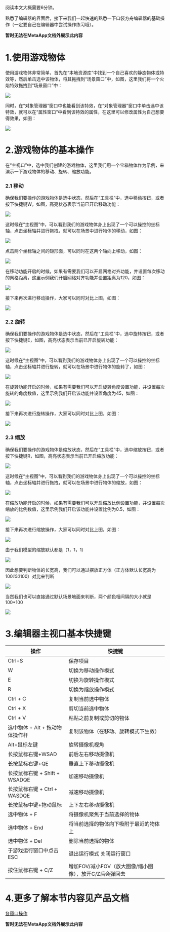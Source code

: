 阅读本文大概需要6分钟。

熟悉了编辑器的界面后，接下来我们一起快速的熟悉一下口袋方舟编辑器的基础操作（一定要自己在编辑器中尝试操作练习哦）。

**暂时无法在MetaApp文档外展示此内容**

# 1.使用游戏物体

使用游戏物体非常简单，首先在“本地资源库”中找到一个自己喜欢的静态物体或特效等，然后单击选中该物体，将其拖拽到“场景窗口”中，如图，这里我们将一个火焰特效拖拽到“场景窗口”中：

![](https://meta.feishu.cn/space/api/box/stream/download/asynccode/?code=NjAyM2RlMTJiODhhYWU0NjBjNWRkMmM0MjNmNmE4MTJfdmlEWjNEOEY3bUNUQ3NBZmZpZnRRSGdjWVRUMTVTTWhfVG9rZW46Ym94Y250M2tycmc0MTVETWE5Q3M3bXIxVm9mXzE2ODA3MDA4Mjg6MTY4MDcwNDQyOF9WNA)

同时，在“对象管理器”窗口中也能看到该特效，在“对象管理器”窗口中单击选中该特效，就可以在“属性窗口”中看到该特效的属性，在这里可以修改属性为自己想要得效果，如图：

![](https://meta.feishu.cn/space/api/box/stream/download/asynccode/?code=NGRmNjUwMzI4MjJlM2ZhYzVhY2M0NmE3NTExZjBhMzlfMVdBUllDeU5JSll5dmMweUJwRURQd0J6Nm1BeGw4c2tfVG9rZW46Ym94Y25tRmVLMDhWTGRnTFR1ZmFvUXk2VUhiXzE2ODA3MDA4Mjg6MTY4MDcwNDQyOF9WNA)

# 2.游戏物体的基本操作

在“主视口”中，选中我们创建的游戏物体，这里我们用一个宝箱物体作为示例，来演示一下游戏物体的移动、旋转、缩放功能。

### 2.1 移动

确保我们要操作的游戏物体是选中状态，然后在“工具栏”中，选中移动按钮，或者按下快捷键W，如图，高亮状态表示当前已开启移动功能：

![](https://meta.feishu.cn/space/api/box/stream/download/asynccode/?code=MTcwN2Q0YTdjYjcwOTk3NmI0NGM4MjMyYzMyYzdkYWVfZGNqdU82Rzd3RzFEclNSQ09WWUkya2dwZmhLSWNoTzhfVG9rZW46Ym94Y25ZdmZmS2xjTldvOGE4WHRDanA2VnVoXzE2ODA3MDA4Mjg6MTY4MDcwNDQyOF9WNA)

这时候在“主视图”中，可以看到我们的游戏物体身上出现了一个可以操控的坐标轴，点击坐标轴并进行拖拽，就可以在场景中进行物体的移动，如图：

![](https://meta.feishu.cn/space/api/box/stream/download/asynccode/?code=ZTE0ZWJhZThkODMzMmFkMDQwNjA5NTNjMTFlYTVlNTdfUnRQTjVWaHBNZmNiOEhGODB6WWtoMWdxSGxEOW1SODdfVG9rZW46Ym94Y25xc21yaUxQQUh6V1NHT29IbkV5ekVlXzE2ODA3MDA4Mjg6MTY4MDcwNDQyOF9WNA)

点击两个坐标轴之间的矩形面，可以同时在这两个轴向上移动，如图：

![](https://meta.feishu.cn/space/api/box/stream/download/asynccode/?code=NmVlZGQ5NjMzNTc4ZDIyM2ZmMDY2MTY5ZDcwNWEyZjVfS0lCT2w4NE82aU51dHlLUm5KdnFyMXlueENTcmV2cG5fVG9rZW46Ym94Y25FcFJHRGM1ZkNsTERHTEZ1a3RRSEhoXzE2ODA3MDA4Mjg6MTY4MDcwNDQyOF9WNA)

在移动功能开启的时候，如果有需要我们可以开启网格对齐功能，并设置每次移动的网格距离，这里示例我们开启网格对齐功能并设置距离为120，如图：

![](https://meta.feishu.cn/space/api/box/stream/download/asynccode/?code=OGZhMThhMzM0YTdjMDM0NTEyZGM5Y2FhYmFjMjY3ZjNfdjNMbm4wQmVqMzZEWTZqWXp4UllzZEhjQTFQODFZVXBfVG9rZW46Ym94Y251RHJGWmNBTnl3THNQWGxDV1o4czVjXzE2ODA3MDA4Mjg6MTY4MDcwNDQyOF9WNA)

接下来再次进行移动操作，大家可以同时对比上图，如图：

![](https://meta.feishu.cn/space/api/box/stream/download/asynccode/?code=NzA2ZDM0OWZlYWNmMDVhODcwZDA2YTE5M2M5NjVkZWRfS1Y4YTZNbTI5ZTdLV0xmdUhsWTFIRFRvY2pCcldMRUNfVG9rZW46Ym94Y242dlFUU0tDcjBsMXRtb2pWRHBCRHFlXzE2ODA3MDA4Mjg6MTY4MDcwNDQyOF9WNA)

### 2.2 旋转

确保我们要操作的游戏物体是选中状态，然后在“工具栏”中，选中旋转按钮，或者按下快捷键E，如图，高亮状态表示当前已开启旋转功能：

![](https://meta.feishu.cn/space/api/box/stream/download/asynccode/?code=ZGI0YTg1M2FiZDI0MDg4YmI1NjNjYzA3OTliZTJkYmNfVnRYZkJUU0NqdnNyRGFqZWNwdldQaW5DanhQN0t0SEdfVG9rZW46Ym94Y25Md0lUOUlWc0RGR1RNME9UU2swMGdlXzE2ODA3MDA4Mjg6MTY4MDcwNDQyOF9WNA)

这时候在“主视图”中，可以看到我们的游戏物体身上出现了一个可以操控的坐标轴，点击坐标轴并进行旋转，就可以在场景中进行物体的旋转了，如图：

![](https://meta.feishu.cn/space/api/box/stream/download/asynccode/?code=YmZjYzdlZGRjMmZhNjZiYmMwMGJiNzk1ZmUyZGY4ZjRfNWdDaUxqTDlsTWJkQlRNVGVsdllPaGtmbkRKQTQ2cXdfVG9rZW46Ym94Y25IWUJrWEtwZXhUbW1XZUFabGRJMGtnXzE2ODA3MDA4Mjg6MTY4MDcwNDQyOF9WNA)

在旋转功能开启的时候，如果有需要我们可以开启旋转角度设置功能，并设置每次旋转的角度数值，这里示例我们开启该功能并设置角度为45，如图：

![](https://meta.feishu.cn/space/api/box/stream/download/asynccode/?code=OGIzZmE4Mzg1Njc4YmRkNjExYjYyNjcwMzk0MzlmMzZfTkZCUmhLUFdQNVZ1aVluN1RzcUFKRHh0bDBDTU84YWxfVG9rZW46Ym94Y243U3RUa21qbno2U2d1VTFucUFVSzdOXzE2ODA3MDA4Mjg6MTY4MDcwNDQyOF9WNA)

接下来再次进行旋转操作，大家可以同时对比上图，如图：

![](https://meta.feishu.cn/space/api/box/stream/download/asynccode/?code=MGZhODEzNjJmYzllYzllZDBjZmYzYmVjMjVhNDgyMzBfdkd1OXU5T0ptdUFCWFgwZjUwSkNUNkFVVjFuWlNiRFdfVG9rZW46Ym94Y243ZU1OaHFaSnNMMVBRYmR5Mm96dExIXzE2ODA3MDA4Mjg6MTY4MDcwNDQyOF9WNA)

### 2.3 缩放

确保我们要操作的游戏物体是缩放状态，然后在“工具栏”中，选中缩放按钮，或者按下快捷键R，如图，高亮状态表示当前已开启缩放功能：

![](https://meta.feishu.cn/space/api/box/stream/download/asynccode/?code=MDQwYTk5MDE1YmUwYTM2MWI2MmY4MzY2YWVhN2E1MWNfZ3daNHo5dW9uZ0JTd096eGFuU25ibUdoeVRzRWVqZjRfVG9rZW46Ym94Y244MDJYSTI3dndTQXhLb3B0cWdxUzljXzE2ODA3MDA4Mjg6MTY4MDcwNDQyOF9WNA)

这时候在“主视图”中，可以看到我们的游戏物体身上出现了一个可以操控的坐标轴，点击坐标轴并进行拖拽，就可以在场景中进行物体的缩放，如图：

![](https://meta.feishu.cn/space/api/box/stream/download/asynccode/?code=NDg5ZDZjMDM0YTFlNTEzZmNkYTcwMWFhNzJmMGQwYWFfYk5LWVhJTTFFVHhtWFdBUGNxY1FjRmJBRXBsNVpiY1lfVG9rZW46Ym94Y25jSG9IQk5UZDlwZ085SWdmUlBPMzFmXzE2ODA3MDA4Mjg6MTY4MDcwNDQyOF9WNA)

在缩放功能开启的时候，如果有需要我们可以开启缩放比例设置功能，并设置每次缩放的比例数值，这里示例我们开启该功能并设置比例为0.5，如图：

![](https://meta.feishu.cn/space/api/box/stream/download/asynccode/?code=ZTU5NzRlYmFkY2IwN2UxYWY4ZDE5MWU1YjZiMzBjNzlfUTNnZ0VVSjBla3Fma1dMdFpobkJZSlR5Rk1nU21EbzBfVG9rZW46Ym94Y241cW5oMXkybFlMVEgzY1NTZkhzRHNoXzE2ODA3MDA4Mjg6MTY4MDcwNDQyOF9WNA)

接下来再次进行缩放操作，大家可以同时对比上图，如图：

![](https://meta.feishu.cn/space/api/box/stream/download/asynccode/?code=MjY4ZTJmN2JhNGZjZGI4NTZlOTNhY2YzOGUzNGJhNTlfVlpNSmdxZmZSQVk1THlpbW1jaXpIbEhhQ0FzVXRmSmVfVG9rZW46Ym94Y241NlFiNDd2RW9PZDhXVFd3MHpXNmNnXzE2ODA3MDA4Mjg6MTY4MDcwNDQyOF9WNA)

由于我们模型的缩放默认都是（1，1，1）

![](https://meta.feishu.cn/space/api/box/stream/download/asynccode/?code=MWYzYjg0NWU5NmJmZmViZTAwOTY3ZDIxNTk4NzY0ZmZfWHpHSGNuOFpXSTd1bk9wWTQ2TUxFUXZWUmFJOGlUaUtfVG9rZW46Ym94Y25VVHkzRWVzVWFla01CeHRCbVpTcDB0XzE2ODA3MDA4Mjg6MTY4MDcwNDQyOF9WNA)

因此想要判断物体的长宽高，我们可以通过摆放正方体（正方体默认长宽高为100*100*100）对比来判断

![](https://meta.feishu.cn/space/api/box/stream/download/asynccode/?code=ZjAwMzQ1Njk4Yzg4MTU0MjYzYjEzZDYyMjk0NDkxNTBfZnhZMUhsYU5zb0NOQ2c3aXpRNG90RUlRVHpyWkhaS09fVG9rZW46Ym94Y241R09ycnJRUTZwdFR1b0tKR0l1aDJ2XzE2ODA3MDA4Mjg6MTY4MDcwNDQyOF9WNA)

当然我们也可以直接通过默认场景地面来判断，两个颜色相间隔的大小就是100*100

![](https://meta.feishu.cn/space/api/box/stream/download/asynccode/?code=MWViNzRjYTA2MDk5YmYxZDUzYjEyNmU1ZWU1ODM2NmNfOXlGNE80bTZaR3VCN2FaVmVlaGhLR3piSUh4M3Y4Y0dfVG9rZW46Ym94Y25RaE1KT0Y5dDRJNmxyTENxdmNHVlFiXzE2ODA3MDA4Mjg6MTY4MDcwNDQyOF9WNA)

# 3.编辑器主视口基本快捷键

| **操作**                  | **快捷键**                                        |
| --------------------------------- | --------------------------------------------------------- |
| Ctrl+S                          | 保存项目                                                |
| W                               | 切换为移动操作模式                                      |
| E                               | 切换为旋转操作模式                                      |
| R                               | 切换为缩放操作模式                                      |
| Ctrl + C                        | 复制当前选中物体                                        |
| Ctrl + X                        | 剪切当前选中物体                                        |
| Ctrl + V                        | 粘贴之前复制或剪切的物体                                |
| 选中物体 + Alt + 拖动物体操作杆 | 复制该物体（在移动、旋转模式下生效）                    |
| Alt+鼠标左键                    | 旋转摄像机视角                                          |
| 长按鼠标右键+WSAD               | 前后左右移动摄像机                                      |
| 长按鼠标右键+QE                 | 垂直上下移动摄像机                                      |
| 长按鼠标右键 + Shift + WSADQE   | 加速移动摄像机                                          |
| 长按鼠标右键 + Ctrl + WASDQE    | 减速移动摄像机                                          |
| 长按鼠标中键+拖动鼠标           | 上下左右移动摄像机                                      |
| 选中物体 + F                    | 将摄像机聚焦于当前选择的物体                            |
| 选中物体 + End                  | 将当前选择的物体向下吸附于最近的物体上                  |
| 选中物体 + Del                  | 删除当前选择的物体                                      |
| 于游戏运行窗口中点击 ESC        | 退出运行模式 关闭运行窗口                               |
| 按住鼠标右键 + C/Z              | 增加FOV/减小FOV（放大图像/缩小图像），放开C/Z后会弹回去 |

# 4.更多了解本节内容见产品文档

[各窗口操作](https://meta.feishu.cn/wiki/wikcnq6tcqbxLJJhYlA3vjRUd2f)

**暂时无法在MetaApp文档外展示此内容**

